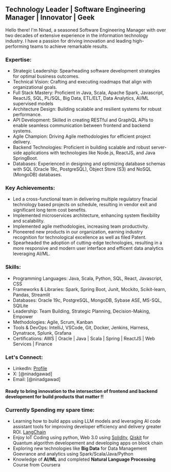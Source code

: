 ## Technology Leader | Software Engineering Manager | Innovator | Geek

Hello there! I'm Ninad, a seasoned Software Engineering Manager with over two decades of extensive experience in the information technology industry. 
I have a passion for driving innovation and leading high-performing teams to achieve remarkable results. 

### Expertise:
- Strategic Leadership: Spearheading software development strategies for optimal business outcomes.
- Technical Vision: Crafting and executing roadmaps that align with organizational goals.
- Full Stack Mastery: Proficient in Java, Scala, Apache Spark, Javascript, ReactJS, SQL, PL/SQL, Big Data, ETL/ELT, Data Analytics, AI/ML supervised models  
- Architecture Design: Building scalable and resilient systems for robust performance.
- API Development: Skilled in creating RESTful and GraphQL APIs to enable seamless communication between frontend and backend systems.
- Agile Champion: Driving Agile methodologies for efficient project delivery.
- Backend Technologies: Proficient in building scalable and robust server-side applications with technologies like Node.js, ReactJS, and Java SpringBoot.
- Databases: Experienced in designing and optimizing database schemas with SQL (Oracle 19c, PostgreSQL), Object Store (S3) and NoSQL (MongoDB) databases.

### Key Achievements:
- Led a cross-functional team in delivering multiple regulatory finacial technology based projects on schedule, resulting in vendor exit and significant long term cost benefits.
- Implemented microservices architecture, enhancing system flexibility and scalability.
- Implemented agile methodologies, increasing team productivity.
- Pioneered new products in our organization, earning industry recognition for technological excellence as well as filed Patent.
- Spearheaded the adoption of cutting-edge technologies, resulting in a more responsive and modern user interface and efficent data analytics leveraging AI/ML.

### Skills:
- Programming Languages: Java, Scala, Python, SQL, React, Javascript, CSS
- Frameworks & Libraries: Spark, Spring Boot, Junit, Mockito, Scikit-learn, Pandas, Streamlit
- Databases: Oracle 19c, PostgreSQL, MongoDB, Sybase ASE, MS-SQL, SQlLite
- Leadership: Team Building, Strategic Planning, Decision-Making, Empower
- Methodologies: Agile, Scrum, Kanban
- Tools & DevOps: IntelliJ, VSCode, Git, Docker, Jenkins, Harness, Dynatrace, Splunk, Grafana
- Certifications: AWS | Oracle | Java | Scala | Spring | ReactJS | Web Services | Finance

### Let's Connect:
- LinkedIn: [Profile](https://www.linkedin.com/in/ninadgawad/)
- X: [@ninadgawad]
- Email: [@ninadgawad]

#### Ready to bring innovation to the intersection of frontend and backend development for build products that matter !!


### Currently Spending my spare time:
- Learning how to build apps using LLM models and leveraging AI code assistant tools for improving developer efficiency and delivery greater ROI. [LangChain](https://www.langchain.com/)
- Enjoy IoT Coding using python, Web 3.0 using [Solidity](https://soliditylang.org/), [Qiskit](https://qiskit.org/) for Quantum algorithm developement and developing apps on block chain
- Exploring new technologies like **Big Data** for Data Management Goevrance and analytics using Spark/Scala/Java/Python 
- Knowledge of **AI/ML** and completed **Natural Language Processing** Course from Coursera
